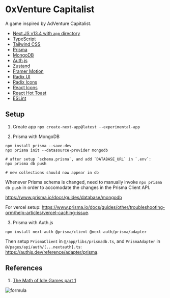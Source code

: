 # 0xVenture Capitalist

A game inspired by AdVenture Capitalist.

- [Next.JS v13.4 with `app` directory](https://beta.nextjs.org/docs)
- [TypeScript](https://www.typescriptlang.org/)
- [Tailwind CSS](https://tailwindcss.com/docs/guides/nextjs)
- [Prisma](https://www.prisma.io/mongodb)
- [MongoDB](https://www.mongodb.com/)
- [Auth.js](https://authjs.dev/)
- [Zustand](https://docs.pmnd.rs/zustand/getting-started/introduction)
- [Framer Motion](https://www.framer.com/motion/)
- [Radix UI](https://www.radix-ui.com/)
- [Radix Icons](https://icons.radix-ui.com/)
- [React Icons](https://react-icons.github.io/react-icons/)
- [React Hot Toast](https://react-hot-toast.com/)
- [ESLint](https://eslint.org/)

## Setup

1. Create app
   `npx create-next-app@latest --experimental-app`

2. Prisma with MongoDB

```
npm install prisma --save-dev
npx prisma init --datasource-provider mongodb

# after setup `schema.prisma`, and add `DATABASE_URL` in `.env`:
npx prisma db push

# new collections should now appear in db
```

Whenever Prisma schema is changed, need to manually invoke `npx prisma db push` in order to accomodate the changes in the Prisma Client API.

https://www.prisma.io/docs/guides/database/mongodb

For vercel setup: https://www.prisma.io/docs/guides/other/troubleshooting-orm/help-articles/vercel-caching-issue.

3. Prisma with Auth.js

```
npm install next-auth @prisma/client @next-auth/prisma/adapter
```

Then setup `PrismaClient` in `@/app/libs/prismadb.ts`, and `PrismaAdapter` in `@/pages/api/auth/[...nextauth].ts`: https://authjs.dev/reference/adapter/prisma.

## References

1. [The Math of Idle Games part 1](https://blog.kongregate.com/the-math-of-idle-games-part-i/)

![formula](https://user-images.githubusercontent.com/8282076/235336622-6ce21750-a825-48fe-b390-a821c7c03bfc.png)
